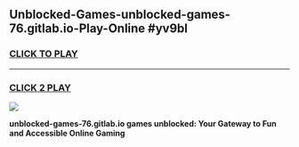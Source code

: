 
## Unblocked-Games-unblocked-games-76.gitlab.io-Play-Online #yv9bl
<h3>
<a href="https://news.freeplayer.one?title=unblocked-games-76.gitlab.io&ref=3">CLICK TO PLAY</a></h3>
<hr>

<h3>
<a href="https://news.freeplayer.one?title=unblocked-games-76.gitlab.io&ref=3">CLICK 2 PLAY</a>
  
</h3>

<a href="https://news.freeplayer.one?title=unblocked-games-76.gitlab.io&ref=3"><img src="https://clearcache.store/games.png"></a>


**unblocked-games-76.gitlab.io games unblocked: Your Gateway to Fun and Accessible Online Gaming**
